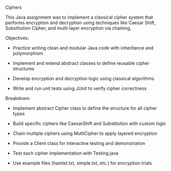 Ciphers

This Java assignment was to implement a classical cipher system that performs encryption and decryption using techniques like Caesar Shift, Substitution Cipher, and multi-layer encryption via chaining.

Objectives:
- Practice writing clean and modular Java code with inheritance and polymorphism

- Implement and extend abstract classes to define reusable cipher structures

- Develop encryption and decryption logic using classical algorithms

- Write and run unit tests using JUnit to verify cipher correctness

Breakdown:
- Implement abstract Cipher class to define the structure for all cipher types

- Build specific ciphers like CaesarShift and Substitution with custom logic

- Chain multiple ciphers using MultiCipher to apply layered encryption

- Provide a Client class for interactive testing and demonstration

- Test each cipher implementation with Testing.java

- Use example files (hamlet.txt, simple.txt, etc.) for encryption trials



